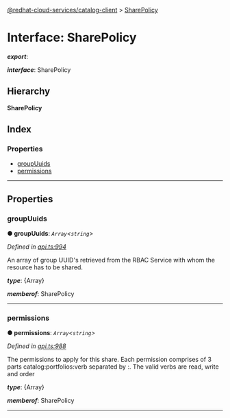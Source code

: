 [@redhat-cloud-services/catalog-client](../README.md) > [SharePolicy](../interfaces/sharepolicy.md)

# Interface: SharePolicy

*__export__*: 

*__interface__*: SharePolicy

## Hierarchy

**SharePolicy**

## Index

### Properties

* [groupUuids](sharepolicy.md#groupuuids)
* [permissions](sharepolicy.md#permissions)

---

## Properties

<a id="groupuuids"></a>

###  groupUuids

**● groupUuids**: *`Array`<`string`>*

*Defined in [api.ts:994](https://github.com/RedHatInsights/javascript-clients/blob/master/packages/catalog/api.ts#L994)*

An array of group UUID's retrieved from the RBAC Service with whom the resource has to be shared.

*__type__*: {Array}

*__memberof__*: SharePolicy

___
<a id="permissions"></a>

###  permissions

**● permissions**: *`Array`<`string`>*

*Defined in [api.ts:988](https://github.com/RedHatInsights/javascript-clients/blob/master/packages/catalog/api.ts#L988)*

The permissions to apply for this share. Each permission comprises of 3 parts catalog:portfolios:verb separated by :. The valid verbs are read, write and order

*__type__*: {Array}

*__memberof__*: SharePolicy

___

